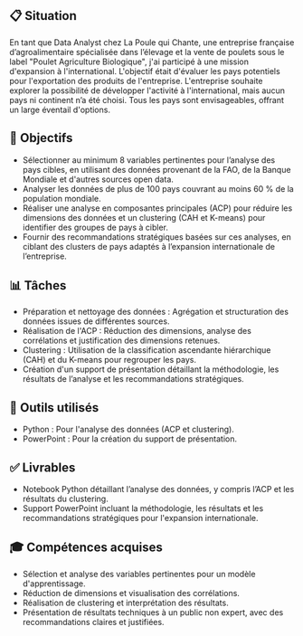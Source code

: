 ## 📋 Situation
En tant que Data Analyst chez La Poule qui Chante, une entreprise française d’agroalimentaire spécialisée dans l’élevage et la vente de poulets sous le label "Poulet Agriculture Biologique", j'ai participé à une mission d'expansion à l'international. L'objectif était d'évaluer les pays potentiels pour l'exportation des produits de l'entreprise. L'entreprise souhaite explorer la possibilité de développer l'activité à l'international, mais aucun pays ni continent n’a été choisi. Tous les pays sont envisageables, offrant un large éventail d'options.

## 🎯 Objectifs
- Sélectionner au minimum 8 variables pertinentes pour l’analyse des pays cibles, en utilisant des données provenant de la FAO, de la Banque Mondiale et d'autres sources open data.
- Analyser les données de plus de 100 pays couvrant au moins 60 % de la population mondiale.
- Réaliser une analyse en composantes principales (ACP) pour réduire les dimensions des données et un clustering (CAH et K-means) pour identifier des groupes de pays à cibler.
- Fournir des recommandations stratégiques basées sur ces analyses, en ciblant des clusters de pays adaptés à l’expansion internationale de l’entreprise.

## 📊 Tâches
- Préparation et nettoyage des données : Agrégation et structuration des données issues de différentes sources.
- Réalisation de l'ACP : Réduction des dimensions, analyse des corrélations et justification des dimensions retenues.
- Clustering : Utilisation de la classification ascendante hiérarchique (CAH) et du K-means pour regrouper les pays.
- Création d'un support de présentation détaillant la méthodologie, les résultats de l’analyse et les recommandations stratégiques.

## 🔧 Outils utilisés
- Python : Pour l'analyse des données (ACP et clustering).
- PowerPoint : Pour la création du support de présentation.

## ✅ Livrables
- Notebook Python détaillant l’analyse des données, y compris l’ACP et les résultats du clustering.
- Support PowerPoint incluant la méthodologie, les résultats et les recommandations stratégiques pour l'expansion internationale.

## 🎓 Compétences acquises
- Sélection et analyse des variables pertinentes pour un modèle d'apprentissage.
- Réduction de dimensions et visualisation des corrélations.
- Réalisation de clustering et interprétation des résultats.
- Présentation de résultats techniques à un public non expert, avec des recommandations claires et justifiées.
